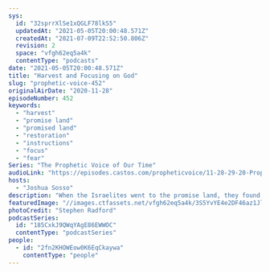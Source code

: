 ```yaml
---
sys:
  id: "32sprrXlSe1xQGLF78lkS5"
  updatedAt: "2021-05-05T20:00:48.571Z"
  createdAt: "2021-07-09T22:52:50.806Z"
  revision: 2
  space: "vfgh62eq5a4k"
  contentType: "podcasts"
date: "2021-05-05T20:00:48.571Z"
title: "Harvest and Focusing on God"
slug: "prophetic-voice-452"
originalAirDate: "2020-11-28"
episodeNumber: 452
keywords:
  - "harvest"
  - "promise land"
  - "promised land"
  - "restoration"
  - "instructions"
  - "focus"
  - "fear"
Series: "The Prophetic Voice of Our Time"
audioLink: "https://episodes.castos.com/propheticvoice/11-28-29-20-Prophetic-Voice-of-our-Time-[mixdown]-01.mp3"
hosts:
  - "Joshua Sosso"
description: "When the Israelites went to the promise land, they found giants there that looked impossible to beat. Ten of the spies only looked with fear, but two remembered the promise of God. Similarly, we must also focus on the promises of God, and not look at the giants in our own promise land with fear. Remove the limitations you are putting on God. Prepare for the Harvest."
featuredImage: "//images.ctfassets.net/vfgh62eq5a4k/3S5YvYE4e2DF46az1JlWkz/8f3998f2abb5dbdb449b3b4285bfce59/stephen-radford-xpeAiAmT-uA-unsplash__1_.jpg"
photoCredit: "Stephen Radford"
podcastSeries:
  id: "185CxkJ9QWqYAgE86EWWOC"
  contentType: "podcastSeries"
people:
  - id: "2fn2KHOWEow0K6EqCkaywa"
    contentType: "people"
---
```

